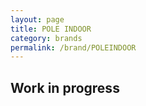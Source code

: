 ```yaml
---
layout: page
title: POLE INDOOR
category: brands
permalink: /brand/POLEINDOOR
---
```

## Work in progress
